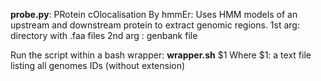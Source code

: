 **probe.py**: PRotein cOlocalisation By hmmEr: Uses HMM models of an upstream and downstream protein to extract genomic regions.
1st arg: directory with .faa files
2nd arg : genbank file

Run the script within a bash wrapper:
**wrapper.sh** $1
Where $1: a text file listing all genomes IDs (without extension)
